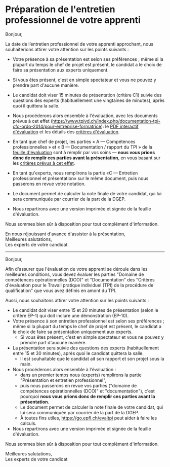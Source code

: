 # Préparation de l'entretien professionnel de votre apprenti

Bonjour,

La date de l’entretien professionnel de votre apprenti approchant, nous
souhaiterions attirer votre attention sur les points suivants :

  * Votre présence à sa présentation est selon ses préférences ; même si la
    plupart du temps le chef de projet est présent, le candidat a le choix de
    faire sa présentation aux experts uniquement.

  * Si vous êtes présent, c'est en simple spectateur et vous ne pouvez y prendre
    part d'aucune manière.

  * Le candidat doit viser 15 minutes de présentation (critère C1) suivie des
    questions des experts (habituellement une vingtaines de minutes), après quoi
    il quittera la salle.

  * Nous procéderons alors ensemble à l'évaluation, avec les documents
    prévus à cet effet (https://www.tpivd.ch/index.php/documentation-tpi-cfc-ordo-2014/pour-entreprise-formatrice):
    le [PDF interactif d'évaluation] et les détails des [critères d'évaluation].

  * En tant que chef de projet, les parties « A — Compétences professionnelles »
    et « B — Documentation / rapport du TPI » de la [feuille d'évaluation] sont
    à remplir par vos soins — **nous vous prions donc de remplir ces parties
    avant la présentation**, en vous basant sur les 
    [critères prévus à cet effet].

  * En tant qu'experts, nous remplirons la partie «C — Entretien professionnel
    et présentation» sur le même document, puis nous passerons en revue votre
    notation.

  * Le document permet de calculer la note finale de votre candidat, qui lui
    sera communiquée par courrier de la part de la DGEP.

  * Nous repartirons avec une version imprimée et signée de la feuille 
    d'évaluation.


Nous sommes bien sûr à disposition pour tout complément d'information.

En nous réjouissant d'avance d'assister à la présentation,  
Meilleures salutations,  
Les experts de votre candidat

---

Bonjour,


Afin d'assurer que l'évaluation de votre apprenti se déroule dans les meilleures conditions, vous devez évaluer les parties "Domaine de compétences opérationnelles (DCO)" et "Documentation" des "Critères d'évaluation pour le Travail pratique individuel (TPI) de la procédure de qualification" que vous avez définis en amont du TPI.

Aussi, nous souhaitons attirer votre attention sur les points suivants :

  * Le candidat doit viser entre 15 et 20 minutes de présentation (selon le critère EP-1) qui doit inclure une démonstration (EP-10).
  * Votre présence à son entretien professionnel est selon ses préférences ; même si la plupart du temps le chef de projet est présent, le candidat a le choix de faire sa présentation uniquement aux experts.
    - Si vous êtes présent, c'est en simple spectateur et vous ne pouvez y prendre part d'aucune manière.
  * La présentation sera suivie des questions des experts (habituellement entre 15 et 30 minutes), après quoi le candidat quittera la salle.
    - Il est souhaitable que le candidat ait son rapport et son projet sous la main.
  * Nous procéderons alors ensemble à l'évaluation :
    - dans un premier temps nous (experts) remplirons la partie "Présentation et entretien professionnel",
    - puis nous passerons en revue vos parties ("domaine de compétences opérationnelles (DCO)" et "documentation"), c'est pourquoi **nous vous prions donc de remplir ces parties avant la présentation**.
    - Le document permet de calculer la note finale de votre candidat, qui lui sera communiquée par courrier de la part de la DGEP.
    - À toutes fins utiles, https://go.epfl.ch/evaltpi peut aider à faire les calculs.
  * Nous repartirons avec une version imprimée et signée de la feuille d'évaluation.


Nous sommes bien sûr à disposition pour tout complément d'information.

Meilleures salutations,  
Les experts de votre candidat


[PDF interactif d'évaluation]: https://www.tpivd.ch/files/cfc-ordo2k14/2.%20Feuille%20d%20evaluation.pdf
[feuille d'évaluation]: https://www.tpivd.ch/files/cfc-ordo2k14/2.%20Feuille%20d%20evaluation.pdf
[critères d'évaluation]: https://www.tpivd.ch/files/cfc-ordo2k14/2.%20Criteres%20d%20evaluation%20TPI.PDF
[critères prévus à cet effet]: https://www.tpivd.ch/files/cfc-ordo2k14/2.%20Criteres%20d%20evaluation%20TPI.PDF
